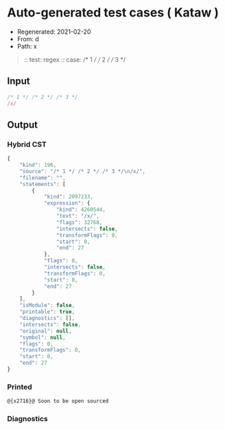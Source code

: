 # Auto-generated test cases ( Kataw )
- Regenerated: 2021-02-20
- From: d
- Path: x
> :: test: regex
> :: case: /* 1 */ /* 2 */ /* 3 */
## Input

`````js
/* 1 */ /* 2 */ /* 3 */
/x/
`````

## Output

### Hybrid CST


```javascript
{
    "kind": 196,
    "source": "/* 1 */ /* 2 */ /* 3 */\n/x/",
    "filename": "",
    "statements": [
        {
            "kind": 2097233,
            "expression": {
                "kind": 4260544,
                "text": "/x/",
                "flags": 32768,
                "intersects": false,
                "transformFlags": 0,
                "start": 0,
                "end": 27
            },
            "flags": 0,
            "intersects": false,
            "transformFlags": 0,
            "start": 0,
            "end": 27
        }
    ],
    "isModule": false,
    "printable": true,
    "diagnostics": [],
    "intersects": false,
    "original": null,
    "symbol": null,
    "flags": 0,
    "transformFlags": 0,
    "start": 0,
    "end": 27
}
```

  
### Printed


```javascript
@{x2716}@ Soon to be open sourced
```

  
### Diagnostics


```javascript

```

